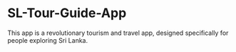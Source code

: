 # SL-Tour-Guide-App
This app is a revolutionary tourism and travel app, designed specifically for people exploring Sri Lanka.
